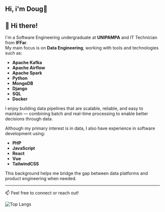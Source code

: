 ## Hi, i'm Doug👋

## 👋 Hi there!

I'm a Software Engineering undergraduate at **UNIPAMPA** and IT Technician from **IFFar**.  
My main focus is on **Data Engineering**, working with tools and technologies such as:

- **Apache Kafka**
- **Apache Airflow**
- **Apache Spark**
- **Python**
- **MongoDB**
- **Django**
- **SQL**
- **Docker**

I enjoy building data pipelines that are scalable, reliable, and easy to maintain — combining batch and real-time processing to enable better decisions through data.

Although my primary interest is in data, I also have experience in software development using:

- **PHP**
- **JavaScript**
- **React**
- **Vue**
- **TailwindCSS**

This background helps me bridge the gap between data platforms and product engineering when needed.

---

📫 Feel free to connect or reach out!


![Top Langs](https://github-readme-stats.vercel.app/api/top-langs/?username=doglaS2&layout=compact)

## 

